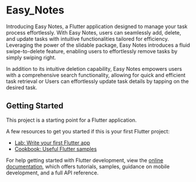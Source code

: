 # Easy_Notes

Introducing Easy Notes, a Flutter application designed to manage your task process effortlessly. With Easy Notes, users can seamlessly add, delete, and update tasks with intuitive functionalities tailored for efficiency. Leveraging the power of the slidable package, Easy Notes introduces a fluid swipe-to-delete feature, enabling users to effortlessly remove tasks by simply swiping right.

In addition to its intuitive deletion capability, Easy Notes empowers users with a comprehensive search functionality, allowing for quick and efficient task retrieval or Users can effortlessly update task details by tapping on the desired task.

## Getting Started

This project is a starting point for a Flutter application.

A few resources to get you started if this is your first Flutter project:

- [Lab: Write your first Flutter app](https://docs.flutter.dev/get-started/codelab)
- [Cookbook: Useful Flutter samples](https://docs.flutter.dev/cookbook)

For help getting started with Flutter development, view the
[online documentation](https://docs.flutter.dev/), which offers tutorials,
samples, guidance on mobile development, and a full API reference.
